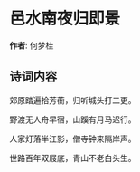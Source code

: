 # 邑水南夜归即景

**作者**: 何梦桂

## 诗词内容

郊原踏遍拾芳蘅，归听城头打二更。

野渡无人舟早宿，山蹊有月马迟行。

人家灯落半江影，僧寺钟来隔岸声。

世路百年双屐底，青山不老白头生。

